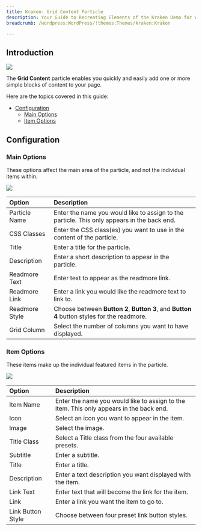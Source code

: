 ```yaml
---
title: Kraken: Grid Content Particle
description: Your Guide to Recreating Elements of the Kraken Demo for WordPress
breadcrumb: /wordpress:WordPress/!themes:Themes/kraken:Kraken

---
```


## Introduction

![](assets/particle_gridcontent1.jpeg)

The **Grid Content** particle enables you quickly and easily add one or more simple blocks of content to your page.

Here are the topics covered in this guide:

* [Configuration](#configuration)
    - [Main Options](#main-options)
    - [Item Options](#item-options)

## Configuration

### Main Options 

These options affect the main area of the particle, and not the individual items within.

![](assets/particle_gridcontent2.jpeg)

| Option         | Description                                                                                 |
| :-----         | :-----                                                                                      |
| Particle Name  | Enter the name you would like to assign to the particle. This only appears in the back end. |
| CSS Classes    | Enter the CSS class(es) you want to use in the content of the particle.                     |
| Title          | Enter a title for the particle.                                                             |
| Description    | Enter a short description to appear in the particle.                                        |
| Readmore Text  | Enter text to appear as the readmore link.                                                  |
| Readmore Link  | Enter a link you would like the readmore text to link to.                                   |
| Readmore Style | Choose between **Button 2**, **Button 3**, and **Button 4** button styles for the readmore. |
| Grid Column    | Select the number of columns you want to have displayed.                                    |

### Item Options

These items make up the individual featured items in the particle.

![](assets/particle_gridcontent3.jpeg)

| Option            | Description                                                                             |
| :-----            | :-----                                                                                  |
| Item Name         | Enter the name you would like to assign to the item. This only appears in the back end. |
| Icon              | Select an icon you want to appear in the item.                                          |
| Image             | Select the image.                                                                       |
| Title Class       | Select a Title class from the four available presets.                                   |
| Subtitle          | Enter a subtitle.                                                                       |
| Title             | Enter a title.                                                                          |
| Description       | Enter a text description you want displayed with the item.                              |
| Link Text         | Enter text that will become the link for the item.                                      |
| Link              | Enter a link you want the item to go to.                                                |
| Link Button Style | Choose between four preset link button styles.                                          |

